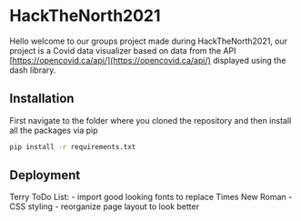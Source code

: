 # HackTheNorth2021

Hello welcome to our groups project made during HackTheNorth2021, our project is a Covid data visualizer based on data from the API [https://opencovid.ca/api/](https://opencovid.ca/api/) displayed using the dash library. 

## Installation
First navigate to the folder where you cloned the repository and then install all the packages via pip

```bash
pip install -r requirements.txt
```

## Deployment 


Terry ToDo List:
    - import good looking fonts to replace Times New Roman
    - CSS styling
    - reorganize page layout to look better

